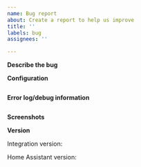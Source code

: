 ```yaml
---
name: Bug report
about: Create a report to help us improve
title: ''
labels: bug
assignees: ''

---
```

<!-- READ THIS FIRST:
1. The information within the angled brackets (like this text) contains instructions for you. 
    You can leave it in - it will not be included in the tickets anyway.
2. DO NOT DELETE ANY TEXT from this template, and provide information in all sections please!
    I need this to understand what I am looking at - to be able to replicate the bug.
    Without it, I will not be able to start working on the issue, and will close it.
-->

**Describe the bug**
<!-- Please provide a clear and concise description of what the bug is. Steps to reproduce.
    If this is an issue with the sensor state or translation, please go to Developer Tools/States, 
    find the entity under Current entities, 
    click on the sensor's (i) icon and check the status in the right top corner. 
    Most (if not all) issues reported with status were related to the Lovelace config, 
    not the actual sensor state. So this will save both of us lots of time.
-->


**Configuration**

<!--Copy the sensor configuration below.
    Go to the device (e.g. from Configuration / Devices & Services, select the integration and the device.)
    Hit DOWNLOAD DIAGNOSTICS, and paste the content of the file below.-->

```yaml

```

**Error log/debug information**
<!--Copy the error message from Developer tools/Logs below.
    To enable debug logging, add `custom_components.garbage_collection: debug` 
    to your `configuration.yaml` under `logger/logs`.-->

```txt

```

**Screenshots**
<!--If applicable, add screenshots to help explain the problem.-->

**Version**

Integration version: 

Home Assistant version: 

<!--Thanks-->
